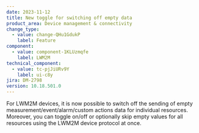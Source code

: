 ```yaml
---
date: 2023-11-12
title: New toggle for switching off empty data
product_area: Device management & connectivity
change_type:
  - value: change-QHu1GdukP
    label: Feature
component:
  - value: component-1KLUzmqfe
    label: LWM2M
technical_component:
  - value: tc-pjJiURv9Y
    label: ui-c8y
jira: DM-2798
version: 10.18.501.0
---
```

For LWM2M devices, it is now possible to switch off the sending of empty measurement/event/alarm/custom actions data for individual resources. Moreover, you can toggle on/off or optionally skip empty values for all resources using the LWM2M device protocol at once. 
